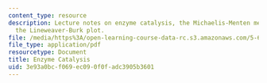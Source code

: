 ```yaml
---
content_type: resource
description: Lecture notes on enzyme catalysis, the Michaelis-Menten mechanism, and
  the Lineweaver-Burk plot.
file: /media/https%3A/open-learning-course-data-rc.s3.amazonaws.com/5-60-thermodynamics-kinetics-spring-2008/3e93a0bcf069ec090f0fadc3905b3601_5_60_lecture35.pdf
file_type: application/pdf
resourcetype: Document
title: Enzyme Catalysis
uid: 3e93a0bc-f069-ec09-0f0f-adc3905b3601
---
```

